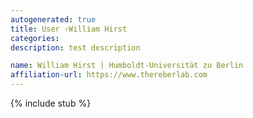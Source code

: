 ```yaml
---
autogenerated: true
title: User ›William Hirst
categories: 
description: test description

name: William Hirst | Humboldt-Universität zu Berlin
affiliation-url: https://www.thereberlab.com
---
```

{% include stub %}

